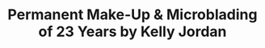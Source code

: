 ---
title: "Permanent Make-Up & Microblading of 23 Years by Kelly Jordan"
url: /palmerton/permanent-make-up-und-microblading-of-23-years-by-kelly-jordan/
shop: Kosmetik
---